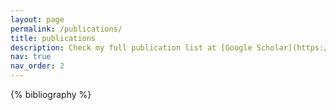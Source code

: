 ```yaml
---
layout: page
permalink: /publications/
title: publications
description: Check my full publication list at [Google Scholar](https://scholar.google.com/citations?user=QiKqiT4AAAAJ&hl=en). 
nav: true
nav_order: 2
---
```


<!-- _pages/publications.md -->
<div class="publications">

{% bibliography %}

</div>
